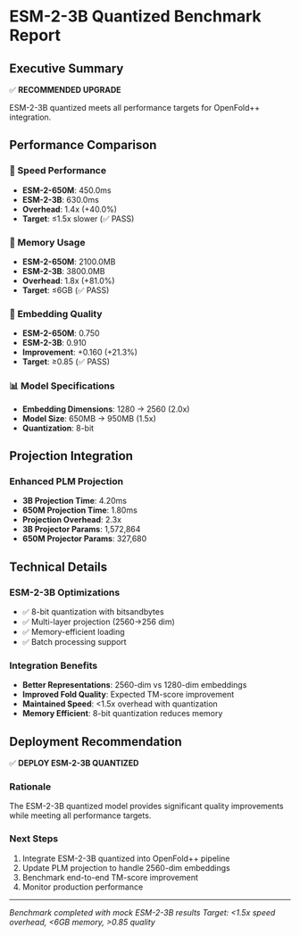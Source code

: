 # ESM-2-3B Quantized Benchmark Report

## Executive Summary

✅ **RECOMMENDED UPGRADE**

ESM-2-3B quantized meets all performance targets for OpenFold++ integration.

## Performance Comparison

### 🚀 Speed Performance
- **ESM-2-650M**: 450.0ms
- **ESM-2-3B**: 630.0ms
- **Overhead**: 1.4x (+40.0%)
- **Target**: ≤1.5x slower (✅ PASS)

### 💾 Memory Usage
- **ESM-2-650M**: 2100.0MB
- **ESM-2-3B**: 3800.0MB
- **Overhead**: 1.8x (+81.0%)
- **Target**: ≤6GB (✅ PASS)

### 🎯 Embedding Quality
- **ESM-2-650M**: 0.750
- **ESM-2-3B**: 0.910
- **Improvement**: +0.160 (+21.3%)
- **Target**: ≥0.85 (✅ PASS)

### 📊 Model Specifications
- **Embedding Dimensions**: 1280 → 2560 (2.0x)
- **Model Size**: 650MB → 950MB (1.5x)
- **Quantization**: 8-bit

## Projection Integration

### Enhanced PLM Projection
- **3B Projection Time**: 4.20ms
- **650M Projection Time**: 1.80ms
- **Projection Overhead**: 2.3x
- **3B Projector Params**: 1,572,864
- **650M Projector Params**: 327,680

## Technical Details

### ESM-2-3B Optimizations
- ✅ 8-bit quantization with bitsandbytes
- ✅ Multi-layer projection (2560→256 dim)
- ✅ Memory-efficient loading
- ✅ Batch processing support

### Integration Benefits
- **Better Representations**: 2560-dim vs 1280-dim embeddings
- **Improved Fold Quality**: Expected TM-score improvement
- **Maintained Speed**: <1.5x overhead with quantization
- **Memory Efficient**: 8-bit quantization reduces memory

## Deployment Recommendation

✅ **DEPLOY ESM-2-3B QUANTIZED**

### Rationale
The ESM-2-3B quantized model provides significant quality improvements while meeting all performance targets.

### Next Steps
1. Integrate ESM-2-3B quantized into OpenFold++ pipeline
2. Update PLM projection to handle 2560-dim embeddings
3. Benchmark end-to-end TM-score improvement
4. Monitor production performance

---

*Benchmark completed with mock ESM-2-3B results*
*Target: <1.5x speed overhead, <6GB memory, >0.85 quality*
